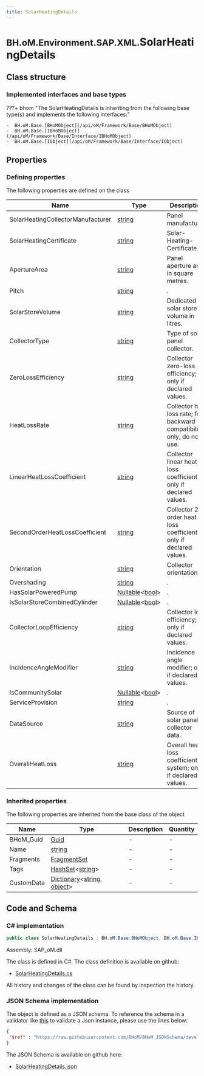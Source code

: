 ```yaml
---
title: SolarHeatingDetails
---
```


# <small>BH.oM.Environment.SAP.XML.</small>**SolarHeatingDetails**



## Class structure

### Implemented interfaces and base types

???+ bhom "The SolarHeatingDetails is inheriting from the following base type(s) and implements the following interfaces:"

    -  BH.oM.Base.[BHoMObject](/api/oM/Framework/Base/BHoMObject)
    -  BH.oM.Base.[IBHoMObject](/api/oM/Framework/Base/Interface/IBHoMObject)
    -  BH.oM.Base.[IObject](/api/oM/Framework/Base/Interface/IObject)


## Properties



### Defining properties

The following properties are defined on the class

| Name             | Type             | Description      | Quantity         |
|------------------|------------------|------------------|------------------|
| SolarHeatingCollectorManufacturer | [string](https://learn.microsoft.com/en-us/dotnet/api/System.String?view=netstandard-2.0) | Panel manufacturer. | - |
| SolarHeatingCertificate | [string](https://learn.microsoft.com/en-us/dotnet/api/System.String?view=netstandard-2.0) | Solar-Heating-Certificate. | - |
| ApertureArea | [string](https://learn.microsoft.com/en-us/dotnet/api/System.String?view=netstandard-2.0) | Panel aperture area in square metres. | - |
| Pitch | [string](https://learn.microsoft.com/en-us/dotnet/api/System.String?view=netstandard-2.0) | . | - |
| SolarStoreVolume | [string](https://learn.microsoft.com/en-us/dotnet/api/System.String?view=netstandard-2.0) | Dedicated solar store volume in litres. | - |
| CollectorType | [string](https://learn.microsoft.com/en-us/dotnet/api/System.String?view=netstandard-2.0) | Type of solar panel collector. | - |
| ZeroLossEfficiency | [string](https://learn.microsoft.com/en-us/dotnet/api/System.String?view=netstandard-2.0) | Collector zero-loss efficiency; only if declared values. | - |
| HeatLossRate | [string](https://learn.microsoft.com/en-us/dotnet/api/System.String?view=netstandard-2.0) | Collector heat loss rate; for backward compatibility only, do not use. | - |
| LinearHeatLossCoefficient | [string](https://learn.microsoft.com/en-us/dotnet/api/System.String?view=netstandard-2.0) | Collector linear heat loss coefficient; only if declared values. | - |
| SecondOrderHeatLossCoefficient | [string](https://learn.microsoft.com/en-us/dotnet/api/System.String?view=netstandard-2.0) | Collector 2nd order heat loss coefficient; only if declared values. | - |
| Orientation | [string](https://learn.microsoft.com/en-us/dotnet/api/System.String?view=netstandard-2.0) | Collector orientation. | - |
| Overshading | [string](https://learn.microsoft.com/en-us/dotnet/api/System.String?view=netstandard-2.0) | . | - |
| HasSolarPoweredPump | [Nullable](https://learn.microsoft.com/en-us/dotnet/api/System.Nullable-1?view=netstandard-2.0)&lt;[bool](https://learn.microsoft.com/en-us/dotnet/api/System.Boolean?view=netstandard-2.0)&gt; | . | - |
| IsSolarStoreCombinedCylinder | [Nullable](https://learn.microsoft.com/en-us/dotnet/api/System.Nullable-1?view=netstandard-2.0)&lt;[bool](https://learn.microsoft.com/en-us/dotnet/api/System.Boolean?view=netstandard-2.0)&gt; | . | - |
| CollectorLoopEfficiency | [string](https://learn.microsoft.com/en-us/dotnet/api/System.String?view=netstandard-2.0) | Collector loop efficiency; only if declared values. | - |
| IncidenceAngleModifier | [string](https://learn.microsoft.com/en-us/dotnet/api/System.String?view=netstandard-2.0) | Incidence angle modifier; only if declared values. | - |
| IsCommunitySolar | [Nullable](https://learn.microsoft.com/en-us/dotnet/api/System.Nullable-1?view=netstandard-2.0)&lt;[bool](https://learn.microsoft.com/en-us/dotnet/api/System.Boolean?view=netstandard-2.0)&gt; | . | - |
| ServiceProvision | [string](https://learn.microsoft.com/en-us/dotnet/api/System.String?view=netstandard-2.0) | . | - |
| DataSource | [string](https://learn.microsoft.com/en-us/dotnet/api/System.String?view=netstandard-2.0) | Source of solar panel collector data. | - |
| OverallHeatLoss | [string](https://learn.microsoft.com/en-us/dotnet/api/System.String?view=netstandard-2.0) | Overall heat loss coefficient of system; only if declared values. | - |


### Inherited properties
The following properties are inherited from the base class of the object

| Name             | Type             | Description      | Quantity         |
|------------------|------------------|------------------|------------------|
| BHoM_Guid | [Guid](https://learn.microsoft.com/en-us/dotnet/api/System.Guid?view=netstandard-2.0) | - | - |
| Name | [string](https://learn.microsoft.com/en-us/dotnet/api/System.String?view=netstandard-2.0) | - | - |
| Fragments | [FragmentSet](/api/oM/Framework/Base/FragmentSet) | - | - |
| Tags | [HashSet](https://learn.microsoft.com/en-us/dotnet/api/System.Collections.Generic.HashSet-1?view=netstandard-2.0)&lt;[string](https://learn.microsoft.com/en-us/dotnet/api/System.String?view=netstandard-2.0)&gt; | - | - |
| CustomData | [Dictionary](https://learn.microsoft.com/en-us/dotnet/api/System.Collections.Generic.Dictionary-2?view=netstandard-2.0)&lt;[string](https://learn.microsoft.com/en-us/dotnet/api/System.String?view=netstandard-2.0), [object](https://learn.microsoft.com/en-us/dotnet/api/System.Object?view=netstandard-2.0)&gt; | - | - |


## Code and Schema

### C# implementation

``` C# title="C#"
public class SolarHeatingDetails : BH.oM.Base.BHoMObject, BH.oM.Base.IBHoMObject, BH.oM.Base.IObject
```

Assembly: SAP_oM.dll

The class is defined in C#. The class definition is available on github:

- [SolarHeatingDetails.cs](https://github.com/BHoM/SAP_Toolkit/blob/develop/SAP_oM/XML\SolarHeatingDetails.cs)

All history and changes of the class can be found by inspection the history.
### JSON Schema implementation

The object is defined as a JSON schema. To reference the schema in a validator like [this](https://www.jsonschemavalidator.net/) to validate a Json instance, please use the lines below:

``` json title="JSON Schema"
{
 "$ref" : "https://raw.githubusercontent.com/BHoM/BHoM_JSONSchema/develop/SAP_oM/SAP/XML/SolarHeatingDetails.json"
}
```

The JSON Schema is available on github here:

- [SolarHeatingDetails.json](https://github.com/BHoM/BHoM_JSONSchema/blob/develop/SAP_oM/SAP/XML/SolarHeatingDetails.json)
